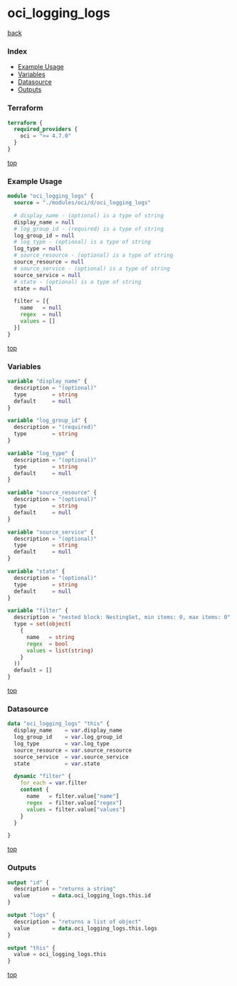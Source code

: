 # oci_logging_logs

[back](../oci.md)

### Index

- [Example Usage](#example-usage)
- [Variables](#variables)
- [Datasource](#datasource)
- [Outputs](#outputs)

### Terraform

```terraform
terraform {
  required_providers {
    oci = ">= 4.7.0"
  }
}
```

[top](#index)

### Example Usage

```terraform
module "oci_logging_logs" {
  source = "./modules/oci/d/oci_logging_logs"

  # display_name - (optional) is a type of string
  display_name = null
  # log_group_id - (required) is a type of string
  log_group_id = null
  # log_type - (optional) is a type of string
  log_type = null
  # source_resource - (optional) is a type of string
  source_resource = null
  # source_service - (optional) is a type of string
  source_service = null
  # state - (optional) is a type of string
  state = null

  filter = [{
    name   = null
    regex  = null
    values = []
  }]
}
```

[top](#index)

### Variables

```terraform
variable "display_name" {
  description = "(optional)"
  type        = string
  default     = null
}

variable "log_group_id" {
  description = "(required)"
  type        = string
}

variable "log_type" {
  description = "(optional)"
  type        = string
  default     = null
}

variable "source_resource" {
  description = "(optional)"
  type        = string
  default     = null
}

variable "source_service" {
  description = "(optional)"
  type        = string
  default     = null
}

variable "state" {
  description = "(optional)"
  type        = string
  default     = null
}

variable "filter" {
  description = "nested block: NestingSet, min items: 0, max items: 0"
  type = set(object(
    {
      name   = string
      regex  = bool
      values = list(string)
    }
  ))
  default = []
}
```

[top](#index)

### Datasource

```terraform
data "oci_logging_logs" "this" {
  display_name    = var.display_name
  log_group_id    = var.log_group_id
  log_type        = var.log_type
  source_resource = var.source_resource
  source_service  = var.source_service
  state           = var.state

  dynamic "filter" {
    for_each = var.filter
    content {
      name   = filter.value["name"]
      regex  = filter.value["regex"]
      values = filter.value["values"]
    }
  }

}
```

[top](#index)

### Outputs

```terraform
output "id" {
  description = "returns a string"
  value       = data.oci_logging_logs.this.id
}

output "logs" {
  description = "returns a list of object"
  value       = data.oci_logging_logs.this.logs
}

output "this" {
  value = oci_logging_logs.this
}
```

[top](#index)